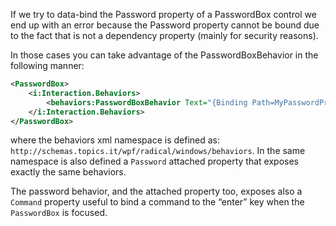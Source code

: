 If we try to data-bind the Password property of a PasswordBox control we end up with an error because the Password property cannot be bound due to the fact that is not a dependency property (mainly for security reasons).

In those cases you can take advantage of the PasswordBoxBehavior in the following manner:

```xml
<PasswordBox>
    <i:Interaction.Behaviors>
        <behaviors:PasswordBoxBehavior Text="{Binding Path=MyPasswordProperty}" />
    </i:Interaction.Behaviors>
</PasswordBox>
```

where the behaviors xml namespace is defined as: `http://schemas.topics.it/wpf/radical/windows/behaviors`. In the same namespace is also defined a `Password` attached property that exposes exactly the same behaviors.

The password behavior, and the attached property too, exposes also a `Command` property useful to bind a command to the “enter” key when the `PasswordBox` is focused.